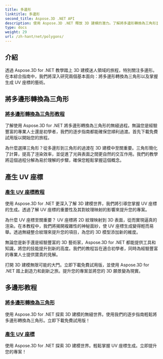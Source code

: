 ```yaml
---
title: 多邊形
linktitle: 多邊形
second_title: Aspose.3D .NET API
description: 使用 Aspose.3D .NET 釋放 3D 建模的潛力。了解將多邊形轉換為三角形並掌握 UV 座標生成以增強項目標高。
type: docs
weight: 29
url: /zh-hant/net/polygons/
---
```


## 介紹

透過 Aspose.3D for .NET 教學踏上 3D 建模迷人領域的旅程，特別關注多邊形。在本綜合指南中，我們將深入研究兩個基本面向：將多邊形轉換為三角形以及掌握生成 UV 座標的藝術。

## 將多邊形轉換為三角形
### [將多邊形轉換為三角形教程](./convert-polygons-to-triangles/)

了解使用 Aspose.3D for .NET 將多邊形轉換為三角形的無縫過程。無論您是經驗豐富的專業人士還是初學者，我們的逐步指南都能確保您順利過渡。首先下載免費試用版以開始您的旅程。

為什麼選擇三角形？從多邊形到三角形的過渡在 3D 建模中至關重要。三角形簡化了計算，提高了渲染效率，並促進了光與表面之間更自然的交互作用。我們的教學將這個過程分解為易於理解的步驟，確保您輕鬆掌握這個概念。

## 產生 UV 座標
### [產生 UV 座標教程](./generate-uv-coordinates/)

使用 Aspose.3D for .NET 更深入了解 3D 建模世界，我們將引導您掌握 UV 座標的生成。透過了解 UV 座標的重要性及其對紋理映射的影響來提升您的專案。

為什麼 UV 座標至關重要？ UV 座標將 2D 紋理映射到 3D 表面，從而實現逼真的渲染。在本教程中，我們將揭開複雜性的神秘面紗，使 UV 座標生成變得輕而易舉。透過無縫整合紋理來提升您的項目，為您的 3D 模型添加新的維度。

無論您是新手還是經驗豐富的 3D 藝術家，Aspose.3D for .NET 都能提供工具和知識，將您的技能提升到新的高度。我們的教程旨在適合初學者，同時為經驗豐富的專業人士提供寶貴的見解。

打開 3D 建模無限可能的大門。立即下載免費試用版，並使用 Aspose.3D for .NET 踏上創造力和創新之旅。提升您的專案並將您的 3D 願景變為現實。
## 多邊形教程
### [將多邊形轉換為三角形](./convert-polygons-to-triangles/)
使用 Aspose.3D for .NET 探索 3D 建模的無縫世界。使用我們的逐步指南輕鬆將多邊形轉換為三角形。立即下載免費試用版！
### [產生 UV 座標](./generate-uv-coordinates/)
使用 Aspose.3D for .NET 探索 3D 建模世界。輕鬆掌握 UV 座標生成。立即提升您的專案！